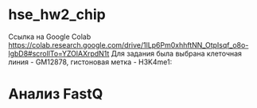 # hse_hw2_chip

Ссылка на Google Colab https://colab.research.google.com/drive/1lLp6Pm0xhhftNN_OtpIsqf_o8o-lgbD8#scrollTo=YZOlAXrpdN1t
Для задания была выбрана клеточная линия - GM12878, гистоновая метка - H3K4me1:

# Анализ FastQ
